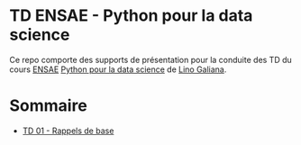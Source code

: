 # TD ENSAE - Python pour la data science

Ce repo comporte des supports de présentation pour la conduite des TD du cours [ENSAE](https://www.ensae.fr/) [Python pour la data science](https://pythonds.linogaliana.fr/) de [Lino Galiana](https://github.com/linogaliana).

# Sommaire

- [TD 01 - Rappels de base](./slides/TD_01_rappels_de_base.html)
